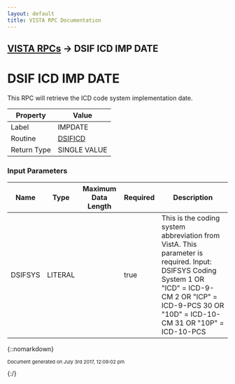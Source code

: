 ```yaml
---
layout: default
title: VISTA RPC Documentation
---
```


## [VISTA RPCs](TableOfContents) &#8594; DSIF ICD IMP DATE
# DSIF ICD IMP DATE

This RPC will retrieve the ICD code system implementation date.

Property | Value
--- | ---
Label | IMPDATE
Routine | [DSIFICD](http://code.osehra.org/dox/Routine_DSIFICD_source.html)
Return Type | SINGLE VALUE


### Input Parameters

Name | Type | Maximum Data Length | Required | Description
--- | --- | --- | --- | ---
DSIFSYS | LITERAL |  | true | This is the coding system abbreviation from VistA. This parameter is required.     Input:     DSIFSYS   Coding System               1 OR &quot;ICD&quot; &#x3D; ICD-9-CM              2 OR &quot;ICP&quot; &#x3D; ICD-9-PCS             30 OR &quot;10D&quot; &#x3D; ICD-10-CM             31 OR &quot;10P&quot; &#x3D; ICD-10-PCS



{::nomarkdown} <br/><p style="font-size: 11px">Document generated on July 3rd 2017, 12:09:02 pm</p>{:/}
